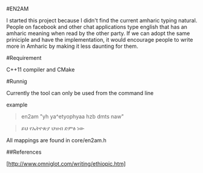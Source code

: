 
#EN2AM

I started this project because I didn't find the current amharic typing natural.
People on facebook and other chat applications type english that has an amharic
meaning when read by the other party. If we can adopt the same priniciple and
have the implementation, it would encourage people to write more in Amharic
by making it less daunting for them.

#Requirement

C++11 compiler and CMake

#Runnig

Currently the tool can only be used from the command line

example

>en2am  "yh ya^etyophyaa hzb dmts naw"

>ይህ የኤትዮጵያ ህዝብ ድምፅ ነው 

All mappings are found in core/en2am.h

##References

[http://www.omniglot.com/writing/ethiopic.htm]
